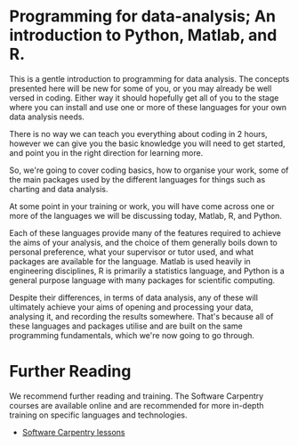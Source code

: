 ﻿# Programming for data-analysis; An introduction to Python, Matlab, and R.

This is a gentle introduction to programming for data analysis.
The concepts presented here will be new for some of you, or you may already be well versed in coding.
 Either way it should hopefully get all of you to the stage where you can install and use one
 or more of these languages for your own data analysis needs.

There is no way we can teach you everything about coding in 2 hours, however we can
give you the basic knowledge you will need to get started, and point you in the right direction for learning more.

So, we're going to cover coding basics, how to organise your work, some of the main
packages used by the different languages for things such as charting and data analysis.

At some point in your training or work, you will have come across one or more of the
languages we will be discussing today, Matlab, R, and Python.

Each of these languages provide many of the features required to achieve the aims of your
analysis, and the choice of them generally boils down to personal preference,
what your supervisor or tutor used, and what packages are available for the language.
Matlab is used heavily in engineering disciplines, R is primarily a statistics language,
and Python is a general purpose language with many packages for scientific computing.

Despite their differences, in terms of data analysis, any of these will ultimately achieve
your aims of opening and processing your data, analysing it, and recording the results somewhere.
That's because all of these languages and packages utilise and are built on the same
programming fundamentals, which we're now going to go through.



# Further Reading

We recommend further reading and training. The Software Carpentry courses are available online and are recommended for more in-depth training on specific languages and technologies.

- [Software Carpentry lessons](https://software-carpentry.org/lessons/)
